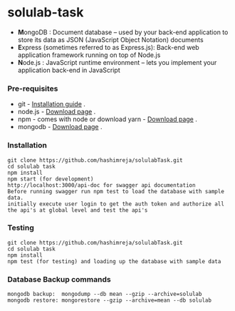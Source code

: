 # solulab-task

- **M**ongoDB : Document database – used by your back-end application to store its data as JSON (JavaScript Object Notation) documents
- **E**xpress (sometimes referred to as Express.js): Back-end web application framework running on top of Node.js
- **N**ode.js : JavaScript runtime environment – lets you implement your application back-end in JavaScript

### Pre-requisites
* git - [Installation guide](https://www.linode.com/docs/development/version-control/how-to-install-git-on-linux-mac-and-windows/) .  
* node.js - [Download page](https://nodejs.org/en/download/) .  
* npm - comes with node or download yarn - [Download page](https://yarnpkg.com/lang/en/docs/install) .  
* mongodb - [Download page](https://www.mongodb.com/download-center/community) .  

### Installation 
``` 
git clone https://github.com/hashimreja/solulabTask.git
cd solulab task
npm install
npm start (for development)
http://localhost:3000/api-doc for swagger api documentation
Before running swagger run npm test to load the database with sample data.
initially execute user login to get the auth token and authorize all the api's at global level and test the api's
```

### Testing 
``` 
git clone https://github.com/hashimreja/solulabTask.git
cd solulab task
npm install
npm test (for testing) and loading up the database with sample data
```

### Database Backup commands
``` 
mongodb backup:  mongodump --db mean --gzip --archive=solulab
mongodb restore: mongorestore --gzip --archive=mean --db solulab
```